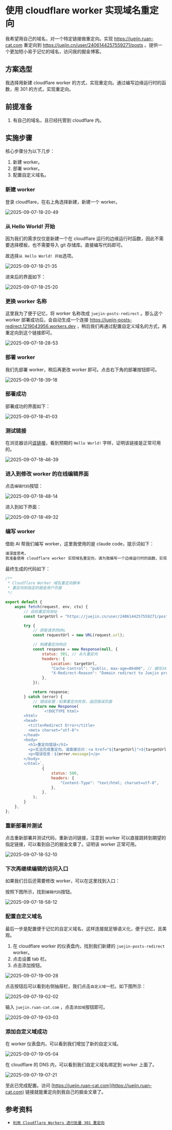 # 使用 cloudflare worker 实现域名重定向

我希望用自己的域名，对一个特定链接做重定向。实现 https://juejin.ruan-cat.com 重定向到 https://juejin.cn/user/2406144257559271/posts 。提供一个更加短小易于记忆的域名，访问我的掘金博客。

## 方案选型

我选择用新建 cloudflare worker 的方式，实现重定向。通过编写边缘运行时的函数，用 301 的方式，实现重定向。

## 前提准备

1. 有自己的域名，且已经托管到 cloudflare 内。

## 实施步骤

核心步骤分为以下几步：

1. 新建 worker。
2. 部署 worker。
3. 配置自定义域名。

### 新建 worker

登录 cloudflare，在右上角选择新建，新建一个 worker。

![2025-09-07-18-20-49](https://gh-img-store.ruan-cat.com/img/2025-09-07-18-20-49.png)

### 从 Hello World! 开始

因为我们的需求仅仅是新建一个在 cloudflare 运行的边缘运行时函数，因此不需要选择模板，也不需要导入 git 存储库。直接编写代码即可。

故选择`从 Hello World! 开始`选项。

![2025-09-07-18-21-35](https://gh-img-store.ruan-cat.com/img/2025-09-07-18-21-35.png)

进来后的界面如下：

![2025-09-07-18-25-20](https://gh-img-store.ruan-cat.com/img/2025-09-07-18-25-20.png)

### 更换 worker 名称

这里我为了便于记忆，将 worker 名称改成 `juejin-posts-redirect` 。那么这个 worker 部署成功后，会自动生成一个连接 https://juejin-posts-redirect.1219043956.workers.dev ，稍后我们再通过配置自定义域名的方式，再重定向到这个链接即可。

![2025-09-07-18-28-53](https://gh-img-store.ruan-cat.com/img/2025-09-07-18-28-53.png)

### 部署 worker

我们先部署 worker，稍后再更改 worker 即可。点击右下角的部署按钮即可。

![2025-09-07-18-39-18](https://gh-img-store.ruan-cat.com/img/2025-09-07-18-39-18.png)

### 部署成功

部署成功的界面如下：

![2025-09-07-18-41-03](https://gh-img-store.ruan-cat.com/img/2025-09-07-18-41-03.png)

### 测试链接

在浏览器访问[该链接](https://juejin-posts-redirect.1219043956.workers.dev/)，看到预期的 `Hello World!` 字样，证明该链接是正常可用的。

![2025-09-07-18-46-39](https://gh-img-store.ruan-cat.com/img/2025-09-07-18-46-39.png)

### 进入到修改 worker 的在线编辑界面

点击`编辑代码`按钮：

![2025-09-07-18-48-14](https://gh-img-store.ruan-cat.com/img/2025-09-07-18-48-14.png)

进入到如下界面：

![2025-09-07-18-49-32](https://gh-img-store.ruan-cat.com/img/2025-09-07-18-49-32.png)

### 编写 worker

借助 AI 帮我们编写 worker，这里我使用的是 claude code，提示词如下：

```markdown
请深度思考。
我准备使用 cloudflare worker 实现域名重定向，请为我编写一个边缘运行时的函数，实现该 worker 重定向到【https://juejin.cn/user/2406144257559271/posts】地址。
```

最终生成的代码如下：

```js
/**
 * Cloudflare Worker 域名重定向脚本
 * 重定向到指定的掘金用户页面
 */

export default {
	async fetch(request, env, ctx) {
		// 目标重定向地址
		const targetUrl = "https://juejin.cn/user/2406144257559271/posts";

		try {
			// 获取请求的URL
			const requestUrl = new URL(request.url);

			// 构建重定向响应
			const response = new Response(null, {
				status: 301, // 永久重定向
				headers: {
					Location: targetUrl,
					"Cache-Control": "public, max-age=86400", // 缓存24小时
					"X-Redirect-Reason": "Domain redirect to Juejin profile",
				},
			});

			return response;
		} catch (error) {
			// 错误处理：如果重定向失败，返回错误页面
			return new Response(
				`<!DOCTYPE html>
        <html>
        <head>
          <title>Redirect Error</title>
          <meta charset="utf-8">
        </head>
        <body>
          <h1>重定向错误</h1>
          <p>无法完成重定向，请直接访问：<a href="${targetUrl}">${targetUrl}</a></p>
          <p>错误信息：${error.message}</p>
        </body>
        </html>`,
				{
					status: 500,
					headers: {
						"Content-Type": "text/html; charset=utf-8",
					},
				},
			);
		}
	},
};
```

### 重新部署并测试

点击重新部署并测试代码，重新访问链接，注意到 worker 可以直接跳转到期望的指定链接，可以看到自己的掘金文章了。证明该 worker 正常可用。

![2025-09-07-18-52-10](https://gh-img-store.ruan-cat.com/img/2025-09-07-18-52-10.png)

### 下次再继续编辑的访问入口

如果我们日后还需要修改 worker，可以在这里找到入口：

按照下图所示，找到`编辑代码`按钮。

![2025-09-07-18-58-12](https://gh-img-store.ruan-cat.com/img/2025-09-07-18-58-12.png)

### 配置自定义域名

最后一步是配置便于记忆的自定义域名，这样连接就足够语义化，便于记忆，且美观。

1. 在 cloudflare worker 的仪表盘内，找到我们新建的 `juejin-posts-redirect` worker。
2. 点击设置 tab 栏。
3. 点击添加按钮。

![2025-09-07-19-00-28](https://gh-img-store.ruan-cat.com/img/2025-09-07-19-00-28.png)

点击按钮后可以看到右侧抽屉栏，我们点击`自定义域`一栏。如下图所示：

![2025-09-07-19-02-02](https://gh-img-store.ruan-cat.com/img/2025-09-07-19-02-02.png)

输入 `juejin.ruan-cat.com` ，点击`添加域`按钮即可。

![2025-09-07-19-03-03](https://gh-img-store.ruan-cat.com/img/2025-09-07-19-03-03.png)

### 添加自定义域成功

在 worker 仪表盘内，可以看到我们增加了新的自定义域。

![2025-09-07-19-05-04](https://gh-img-store.ruan-cat.com/img/2025-09-07-19-05-04.png)

在 cloudflare 的 DNS 内，可以看到我们自定义域名绑定到 worker 上面了。

![2025-09-07-19-07-21](https://gh-img-store.ruan-cat.com/img/2025-09-07-19-07-21.png)

至此已完成配置。访问 [https://juejin.ruan-cat.com](https://juejin.ruan-cat.com) 链接就能重定向到我自己的掘金文章了。

## 参考资料

- [`利用 Cloudflare Workers 进行批量 301 重定向`](https://dvel.me/posts/cloudflare-workers-redirect/)
